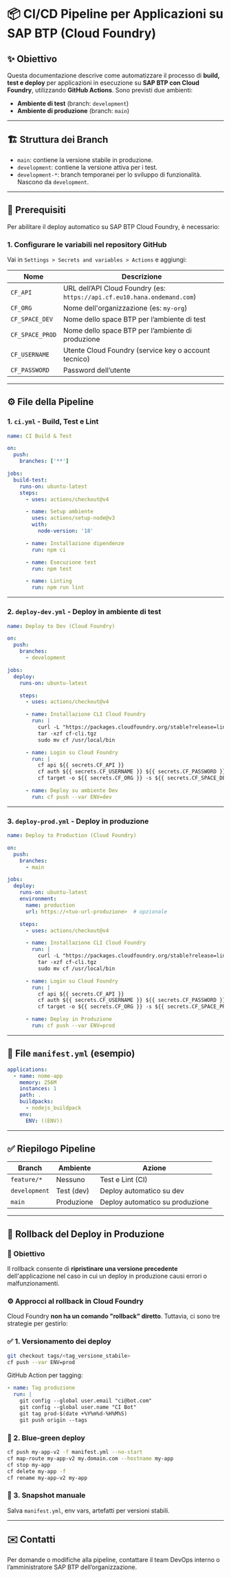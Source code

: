 # 📦 CI/CD Pipeline per Applicazioni su SAP BTP (Cloud Foundry)

## ✨ Obiettivo

Questa documentazione descrive come automatizzare il processo di **build, test e deploy** per applicazioni in esecuzione su **SAP BTP con Cloud Foundry**, utilizzando **GitHub Actions**. Sono previsti due ambienti:

- **Ambiente di test** (branch: `development`)
- **Ambiente di produzione** (branch: `main`)

---

## 🏗️ Struttura dei Branch

- `main`: contiene la versione stabile in produzione.
- `development`: contiene la versione attiva per i test.
- `development-*`: branch temporanei per lo sviluppo di funzionalità. Nascono da `development`.

---

## 🔧 Prerequisiti

Per abilitare il deploy automatico su SAP BTP Cloud Foundry, è necessario:

### 1. Configurare le variabili nel repository GitHub

Vai in `Settings > Secrets and variables > Actions` e aggiungi:

| Nome              | Descrizione                                                   |
|-------------------|---------------------------------------------------------------|
| `CF_API`          | URL dell’API Cloud Foundry (es: `https://api.cf.eu10.hana.ondemand.com`) |
| `CF_ORG`          | Nome dell'organizzazione (es: `my-org`)                       |
| `CF_SPACE_DEV`    | Nome dello space BTP per l’ambiente di test                   |
| `CF_SPACE_PROD`   | Nome dello space BTP per l’ambiente di produzione             |
| `CF_USERNAME`     | Utente Cloud Foundry (service key o account tecnico)          |
| `CF_PASSWORD`     | Password dell’utente                                           |

---

## ⚙️ File della Pipeline

### 1. `ci.yml` - Build, Test e Lint

```yaml
name: CI Build & Test

on:
  push:
    branches: ['**']

jobs:
  build-test:
    runs-on: ubuntu-latest
    steps:
      - uses: actions/checkout@v4

      - name: Setup ambiente
        uses: actions/setup-node@v3
        with:
          node-version: '18'

      - name: Installazione dipendenze
        run: npm ci

      - name: Esecuzione test
        run: npm test

      - name: Linting
        run: npm run lint
```

---

### 2. `deploy-dev.yml` - Deploy in ambiente di test

```yaml
name: Deploy to Dev (Cloud Foundry)

on:
  push:
    branches:
      - development

jobs:
  deploy:
    runs-on: ubuntu-latest

    steps:
      - uses: actions/checkout@v4

      - name: Installazione CLI Cloud Foundry
        run: |
          curl -L "https://packages.cloudfoundry.org/stable?release=linux64" -o cf-cli.tgz
          tar -xzf cf-cli.tgz
          sudo mv cf /usr/local/bin

      - name: Login su Cloud Foundry
        run: |
          cf api ${{ secrets.CF_API }}
          cf auth ${{ secrets.CF_USERNAME }} ${{ secrets.CF_PASSWORD }}
          cf target -o ${{ secrets.CF_ORG }} -s ${{ secrets.CF_SPACE_DEV }}

      - name: Deploy su ambiente Dev
        run: cf push --var ENV=dev
```

---

### 3. `deploy-prod.yml` - Deploy in produzione

```yaml
name: Deploy to Production (Cloud Foundry)

on:
  push:
    branches:
      - main

jobs:
  deploy:
    runs-on: ubuntu-latest
    environment:
      name: production
      url: https://<tuo-url-produzione>  # opzionale

    steps:
      - uses: actions/checkout@v4

      - name: Installazione CLI Cloud Foundry
        run: |
          curl -L "https://packages.cloudfoundry.org/stable?release=linux64" -o cf-cli.tgz
          tar -xzf cf-cli.tgz
          sudo mv cf /usr/local/bin

      - name: Login su Cloud Foundry
        run: |
          cf api ${{ secrets.CF_API }}
          cf auth ${{ secrets.CF_USERNAME }} ${{ secrets.CF_PASSWORD }}
          cf target -o ${{ secrets.CF_ORG }} -s ${{ secrets.CF_SPACE_PROD }}

      - name: Deploy in Produzione
        run: cf push --var ENV=prod
```

---

## 📁 File `manifest.yml` (esempio)

```yaml
applications:
  - name: nome-app
    memory: 256M
    instances: 1
    path: .
    buildpacks:
      - nodejs_buildpack
    env:
      ENV: ((ENV))
```

---

## ✅ Riepilogo Pipeline

| Branch        | Ambiente      | Azione                         |
|---------------|---------------|--------------------------------|
| `feature/*`   | Nessuno       | Test e Lint (CI)               |
| `development` | Test (dev)    | Deploy automatico su dev       |
| `main`        | Produzione    | Deploy automatico su produzione|

---

## 🔁 Rollback del Deploy in Produzione

### 🎯 Obiettivo

Il rollback consente di **ripristinare una versione precedente** dell'applicazione nel caso in cui un deploy in produzione causi errori o malfunzionamenti.

### ⚙️ Approcci al rollback in Cloud Foundry

Cloud Foundry **non ha un comando "rollback" diretto**. Tuttavia, ci sono tre strategie per gestirlo:

### ✅ 1. Versionamento dei deploy

```bash
git checkout tags/<tag_versione_stabile>
cf push --var ENV=prod
```

GitHub Action per tagging:

```yaml
- name: Tag produzione
  run: |
    git config --global user.email "ci@bot.com"
    git config --global user.name "CI Bot"
    git tag prod-$(date +%Y%m%d-%H%M%S)
    git push origin --tags
```

### 🔁 2. Blue-green deploy

```bash
cf push my-app-v2 -f manifest.yml --no-start
cf map-route my-app-v2 my.domain.com --hostname my-app
cf stop my-app
cf delete my-app -f
cf rename my-app-v2 my-app
```

### 🛑 3. Snapshot manuale

Salva `manifest.yml`, env vars, artefatti per versioni stabili.

---

## ✉️ Contatti

Per domande o modifiche alla pipeline, contattare il team DevOps interno o l’amministratore SAP BTP dell’organizzazione.
